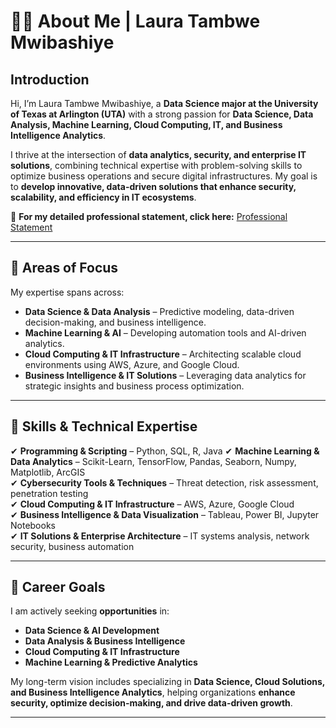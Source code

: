 # 👩‍💻 About Me | Laura Tambwe Mwibashiye  

## **Introduction**  
Hi, I’m Laura Tambwe Mwibashiye, a **Data Science major at the University of Texas at Arlington (UTA)** with a strong passion for **Data Science, Data Analysis, Machine Learning, Cloud Computing, IT, and Business Intelligence Analytics**.  

I thrive at the intersection of **data analytics, security, and enterprise IT solutions**, combining technical expertise with problem-solving skills to optimize business operations and secure digital infrastructures. My goal is to **develop innovative, data-driven solutions that enhance security, scalability, and efficiency in IT ecosystems**.  

📂 **For my detailed professional statement, click here:** [Professional Statement](Professional_Statement.md)  

---

## **🎯 Areas of Focus**  
My expertise spans across:  

- **Data Science & Data Analysis** – Predictive modeling, data-driven decision-making, and business intelligence.  
- **Machine Learning & AI** – Developing automation tools and AI-driven analytics.    
- **Cloud Computing & IT Infrastructure** – Architecting scalable cloud environments using AWS, Azure, and Google Cloud.  
- **Business Intelligence & IT Solutions** – Leveraging data analytics for strategic insights and business process optimization.  

---

## **🔧 Skills & Technical Expertise**  
✔ **Programming & Scripting** – Python, SQL, R, Java 
✔ **Machine Learning & Data Analytics** – Scikit-Learn, TensorFlow, Pandas, Seaborn, Numpy, Matplotlib, ArcGIS  
✔ **Cybersecurity Tools & Techniques** – Threat detection, risk assessment, penetration testing  
✔ **Cloud Computing & IT Infrastructure** – AWS, Azure, Google Cloud  
✔ **Business Intelligence & Data Visualization** – Tableau, Power BI, Jupyter Notebooks  
✔ **IT Solutions & Enterprise Architecture** – IT systems analysis, network security, business automation  

---

## **🚀 Career Goals**  
I am actively seeking **opportunities** in:  

- **Data Science & AI Development**  
- **Data Analysis & Business Intelligence**    
- **Cloud Computing & IT Infrastructure**  
- **Machine Learning & Predictive Analytics**  

My long-term vision includes specializing in **Data Science, Cloud Solutions, and Business Intelligence Analytics**, helping organizations **enhance security, optimize decision-making, and drive data-driven growth**.  

---

 
